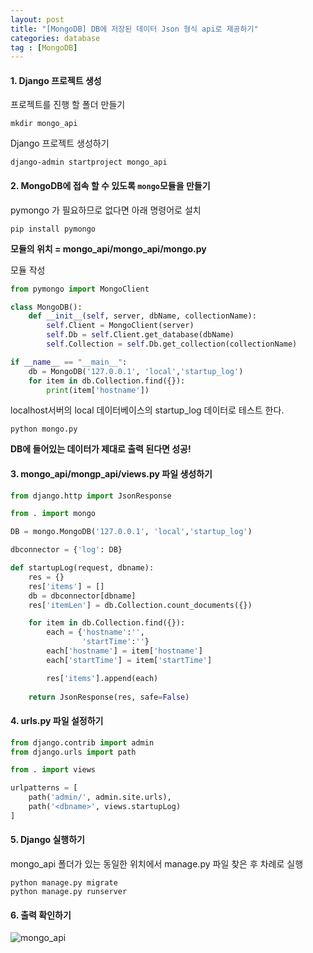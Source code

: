 ```yaml
---
layout: post
title: "[MongoDB] DB에 저장된 데이터 Json 형식 api로 제공하기"
categories: database
tag : [MongoDB]
---
```


#### 1. Django 프로젝트 생성
프로젝트를 진행 할 폴더 만들기 
```
mkdir mongo_api
```
Django 프로젝트 생성하기  
```
django-admin startproject mongo_api
```

#### 2. MongoDB에 접속 할 수 있도록 `mongo`모듈을 만들기 
pymongo 가 필요하므로 없다면 아래 명령어로 설치 
```
pip install pymongo
```

**모듈의 위치 = mongo_api/mongo_api/mongo.py**  

모듈 작성  
```python 
from pymongo import MongoClient

class MongoDB():
    def __init__(self, server, dbName, collectionName):
        self.Client = MongoClient(server)
        self.Db = self.Client.get_database(dbName)
        self.Collection = self.Db.get_collection(collectionName)

if __name__ == "__main__":
    db = MongoDB('127.0.0.1', 'local','startup_log')
    for item in db.Collection.find({}):
        print(item['hostname'])
```

localhost서버의 local 데이터베이스의 startup_log 데이터로 테스트 한다.

```
python mongo.py
```

**DB에 들어있는 데이터가 제대로 출력 된다면 성공!**  

#### 3. mongo_api/mongp_api/views.py 파일 생성하기

```python
from django.http import JsonResponse

from . import mongo

DB = mongo.MongoDB('127.0.0.1', 'local','startup_log')

dbconnector = {'log': DB}

def startupLog(request, dbname):
    res = {}
    res['items'] = []
    db = dbconnector[dbname]
    res['itemLen'] = db.Collection.count_documents({})

    for item in db.Collection.find({}):
        each = {'hostname':'',
                'startTime':''}
        each['hostname'] = item['hostname']
        each['startTime'] = item['startTime']

        res['items'].append(each)
    
    return JsonResponse(res, safe=False)
```

#### 4. urls.py 파일 설정하기
```python
from django.contrib import admin
from django.urls import path

from . import views

urlpatterns = [
    path('admin/', admin.site.urls),
    path('<dbname>', views.startupLog)
]
```

#### 5. Django 실행하기 

mongo_api 폴더가 있는 동일한 위치에서 manage.py 파일 찾은 후 차례로 실행  

```
python manage.py migrate
python manage.py runserver
```

#### 6. 출력 확인하기 
![mongo_api](https://krispedia.github.io/assets/images/mongo_api.png)